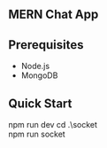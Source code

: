## MERN Chat App

## Prerequisites
- Node.js
- MongoDB

## Quick Start
npm run dev
cd .\socket\
npm run socket

